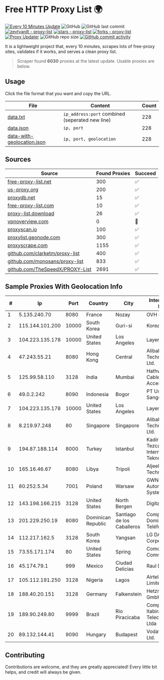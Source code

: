 
# Free HTTP Proxy List 🌍

[![Every 10 Minutes Update](https://github.com/mertguvencli/http-proxy-list/actions/workflows/main.yml/badge.svg?branch=main)](https://github.com/mertguvencli/http-proxy-list/actions/workflows/main.yml)
![GitHub](https://img.shields.io/github/license/mertguvencli/http-proxy-list)
![GitHub last commit](https://img.shields.io/github/last-commit/mertguvencli/http-proxy-list)
[![zevtyardt - proxy-list](https://img.shields.io/static/v1?label=zevtyardt&message=proxy-list&color=blue&logo=github)](https://github.com/zevtyardt/proxy-list "Go to GitHub repo")
[![stars - proxy-list](https://img.shields.io/github/stars/zevtyardt/proxy-list?style=social)](https://github.com/zevtyardt/proxy-list)
[![forks - proxy-list](https://img.shields.io/github/forks/zevtyardt/proxy-list?style=social)](https://github.com/zevtyardt/proxy-list)
[![Proxy Updater](https://github.com/zevtyardt/proxy-list/workflows/Proxy%20Updater/badge.svg)](https://github.com/zevtyardt/proxy-list/actions?query=workflow:"Proxy+Updater")
![GitHub repo size](https://img.shields.io/github/repo-size/zevtyardt/proxy-list)
[![GitHub commit activity](https://img.shields.io/github/commit-activity/m/zevtyardt/proxy-list?logo=commits)](https://github.com/zevtyardt/proxy-list/commits/main)

It is a lightweight project that, every 10 minutes, scrapes lots of free-proxy sites, validates if it works, and serves a clean proxy list.

> Scraper found **6030** proxies at the latest update. Usable proxies are below.

## Usage

Click the file format that you want and copy the URL.

|File|Content|Count|
|----|-------|-----|
|[data.txt](https://raw.githubusercontent.com/mertguvencli/http-proxy-list/main/proxy-list/data.txt)|`ip_address:port` combined (seperated new line)|228|
|[data.json](https://raw.githubusercontent.com/mertguvencli/http-proxy-list/main/proxy-list/data.json)|`ip, port`|228|
|[data-with-geolocation.json](https://raw.githubusercontent.com/mertguvencli/http-proxy-list/main/proxy-list/data-with-geolocation.json)|`ip, port, geolocation`|228|

## Sources

|Source|Found Proxies|Succeed|
|------|-------------|-------|
|[free-proxy-list.net](https://free-proxy-list.net)|300|✅|
|[us-proxy.org](https://www.us-proxy.org)|200|✅|
|[proxydb.net](http://proxydb.net)|15|✅|
|[free-proxy-list.com](https://free-proxy-list.com/?page=&port=&type%5B%5D=http&type%5B%5D=https&up_time=0&search=Search)|10|✅|
|[proxy-list.download](https://www.proxy-list.download/HTTP)|26|✅|
|[vpnoverview.com](https://vpnoverview.com/privacy/anonymous-browsing/free-proxy-servers)|0|🚫|
|[proxyscan.io](https://www.proxyscan.io)|100|✅|
|[proxylist.geonode.com](https://proxylist.geonode.com/api/proxy-list?limit=300&page=1&sort_by=lastChecked&sort_type=desc&protocols=http,https)|300|✅|
|[proxyscrape.com](https://api.proxyscrape.com/v2/?request=displayproxies&protocol=http&timeout=10000&country=all&ssl=all&anonymity=all)|1155|✅|
|[github.com/clarketm/proxy-list](https://raw.githubusercontent.com/clarketm/proxy-list/master/proxy-list-raw.txt)|400|✅|
|[github.com/monosans/proxy-list](https://raw.githubusercontent.com/monosans/proxy-list/main/proxies/http.txt)|833|✅|
|[github.com/TheSpeedX/PROXY-List](https://raw.githubusercontent.com/TheSpeedX/PROXY-List/master/http.txt)|2691|✅|


## Sample Proxies With Geolocation Info

|#|Ip|Port|Country|City|Internet Service Provider|
|-|--|----|-------|----|-------------------------|
|1|5.135.240.70|8080|France|Nozay|OVH SAS|
|2|115.144.101.200|10000|South Korea|Guri-si|Korea Telecom|
|3|104.223.135.178|10000|United States|Los Angeles|LayerHost|
|4|47.243.55.21|8080|Hong Kong|Central|Alibaba (US) Technology Co., Ltd.|
|5|125.99.58.110|3128|India|Mumbai|Hathway IP over Cable Internet Access|
|6|49.0.2.242|8090|Indonesia|Bogor|PT Usaha Adi Sanggoro|
|7|104.223.135.178|10000|United States|Los Angeles|LayerHost|
|8|8.219.97.248|80|Singapore|Singapore|Alibaba (US) Technology Co., Ltd.|
|9|194.87.188.114|8000|Turkey|Istanbul|Kadir Huseyin Tezcan Nosspeed Internet Teknolojileri|
|10|165.16.46.67|8080|Libya|Tripoli|Aljeel Aljadeed Technology|
|11|80.252.5.34|7001|Poland|Warsaw|GWNET Autonomus System|
|12|143.198.166.215|3128|United States|North Bergen|DigitalOcean, LLC|
|13|201.229.250.19|8080|Dominican Republic|Santiago de los Caballeros|Compañía Dominicana de Teléfonos S. A.|
|14|112.217.162.5|3128|South Korea|Yangsan|LG DACOM Corporation|
|15|73.55.171.174|80|United States|Spring|Comcast Cable Communications|
|16|45.174.79.1|999|Mexico|Ciudad Delicias|Raul Duarte Urita|
|17|105.112.191.250|3128|Nigeria|Lagos|Airtel Networks Limited|
|18|188.40.20.151|3128|Germany|Falkenstein|Hetzner Online GmbH|
|19|189.90.249.80|9999|Brazil|Rio Piracicaba|Companhia Itabirana Telecomunicações Ltda|
|20|89.132.144.41|9090|Hungary|Budapest|Vodafone Hungary Ltd.|



## Contributing

Contributions are welcome, and they are greatly appreciated! Every
little bit helps, and credit will always be given.

